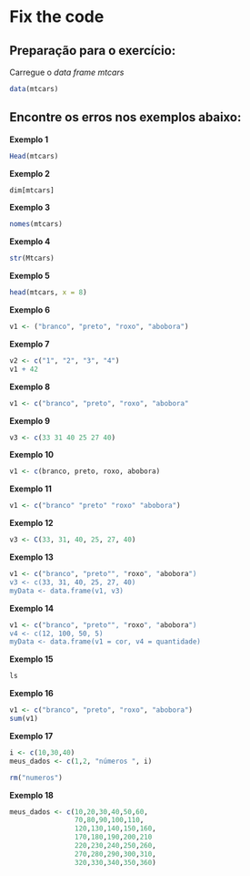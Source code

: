 Fix the code
================

## Preparação para o exercício:

Carregue o *data frame* *mtcars*

``` r
data(mtcars)
```

## Encontre os erros nos exemplos abaixo:

**Exemplo 1**

``` r
Head(mtcars)
```

**Exemplo 2**

``` r
dim[mtcars]
```

**Exemplo 3**

``` r
nomes(mtcars)
```

**Exemplo 4**

``` r
str(Mtcars)
```

**Exemplo 5**

``` r
head(mtcars, x = 8)
```

**Exemplo 6**

``` r
v1 <- ("branco", "preto", "roxo", "abobora")
```

**Exemplo 7**

``` r
v2 <- c("1", "2", "3", "4")
v1 + 42
```

**Exemplo 8**

``` r
v1 <- c("branco", "preto", "roxo", "abobora"
```

**Exemplo 9**

``` r
v3 <- c(33 31 40 25 27 40)
```

**Exemplo 10**

``` r
v1 <- c(branco, preto, roxo, abobora)
```

**Exemplo 11**

``` r
v1 <- c("branco" "preto" "roxo" "abobora")
```

**Exemplo 12**

``` r
v3 <- C(33, 31, 40, 25, 27, 40)
```

**Exemplo 13**

``` r
v1 <- c("branco", "preto"", "roxo", "abobora")
v3 <- c(33, 31, 40, 25, 27, 40)
myData <- data.frame(v1, v3)
```

**Exemplo 14**

``` r
v1 <- c("branco", "preto"", "roxo", "abobora")
v4 <- c(12, 100, 50, 5)
myData <- data.frame(v1 = cor, v4 = quantidade)
```

**Exemplo 15**

``` r
ls
```

**Exemplo 16**

``` r
v1 <- c("branco", "preto", "roxo", "abobora")
sum(v1)
```

**Exemplo 17**

``` r
i <- c(10,30,40)
meus_dados <- c(1,2, "números ", i)

rm("numeros")
```

**Exemplo 18**

``` r
meus_dados <- c(10,20,30,40,50,60,
                70,80,90,100,110,
                120,130,140,150,160,
                170,180,190,200,210
                220,230,240,250,260,
                270,280,290,300,310,
                320,330,340,350,360)
```
